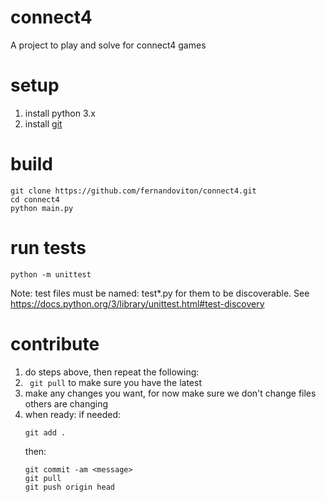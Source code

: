 # connect4
A project to play and solve for connect4 games

# setup
1. install python 3.x
2. install [git](https://git-scm.com/downloads)

# build
```
git clone https://github.com/fernandoviton/connect4.git
cd connect4
python main.py
```

# run tests
```
python -m unittest
```
Note: test files must be named: test*.py for them to be discoverable. See https://docs.python.org/3/library/unittest.html#test-discovery

# contribute
1. do steps above, then repeat the following:
2. ` git pull` to make sure you have the latest
3. make any changes you want, for now make sure we don't change files others are changing
4. when ready:
   if needed: 
   ```
   git add .
   ```
   then:
   ```
   git commit -am <message>
   git pull
   git push origin head
   ```